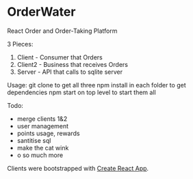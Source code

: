 # OrderWater
React Order and Order-Taking Platform

3 Pieces:

1. Client - Consumer that Orders
2. Client2 - Business that receives Orders
3. Server - API that calls to sqlite server

Usage:
git clone to get all three
npm install in each folder to get dependencies
npm start on top level to start them all

Todo:
- merge clients 1&2
- user management
- points usage, rewards
- santitise sql
- make the cat wink
- o so much more



Clients were bootstrapped with [Create React App](https://github.com/facebookincubator/create-react-app).

